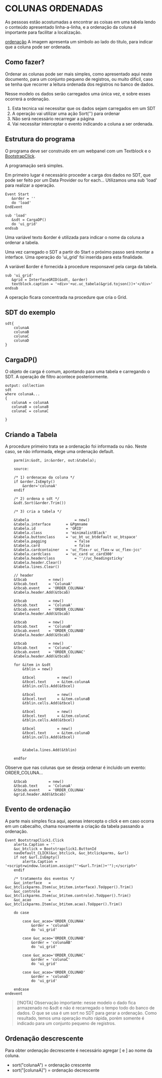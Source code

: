 # COLUNAS ORDENADAS
As pessoas estão acostumadas a encontrar as coisas em uma tabela lendo o conteúdo apresentado linha-a-linha, e a ordenação da coluna é importante para facilitar a localização.

[ordenação](uc_tabela_ordenacao.PNG)
A imagem apresenta um simbolo ao lado do titulo, para indicar que a coluna pode ser ordenada.

## Como fazer?
Ordenar as colunas pode ser mais simples, como apresentado aqui neste documento, para um conjunto pequeno de registros, ou muito dificil, caso se tenha que recorrer a leitura ordenada dos registros no banco de dados.

Nesse modelo os dados serão carregados uma única vez, e sobre esses ocorrerá a ordenação.

1) Esta tecnica vai necessitar que os dados sejam carregados em um SDT
2) A operação vai utilizar uma ação Sort('<nome da coluna>') para ordenar
3) Não será necessário recarregar a página
4) Vai necessitar interceptar o evento indicando a coluna a ser ordenada.

## Estrutura do programa
O programa deve ser construido em um webpanel com um Textblock e o [BootstrapClick](recursos/bootstrapclick.md).

A programação será simples.

Em primeiro lugar é necessário proceder a carga dos dados no SDT, que pode ser feito por um Data Provider ou for each... Utilizamos uma sub 'load' para realizar a operação.

```
Event Start
   &order = ''
   do 'load'
EndEvent

sub 'load'
   &sdt = CargaDP()
   do 'ui_grid'
endsub

```
Uma variável texto &order é utilizada para indicar o nome da coluna a ordenar a tabela.

Uma vez carregado o SDT a partir do Start o próximo passo será montar a interface. Uma operação do 'ui_grid' foi inserida para esta finalidade.

A variável &order é fornecida à procedure responsavel pela carga da tabela.

```
sub 'ui_grid'
   &grid = InterfaceGRID(&sdt, &order)
   textblock.caption = '<div>'+uc.uc_tabela(&grid.tojson())+'</div>'
endsub
```
A operação ficara concentrada na procedure que cria o Grid.

## SDT do exemplo

```
sdt{
    colunaA   
    colunaB
    colunaC
    colunaD    
}
```
## CargaDP()
O objeto de carga é comum, apontando para uma tabela e carregando o SDT. A operação de filtro acontece posteriormente.

```
output: collection
sdt
where colunaA...
{
   colunaA = colunaA
   colunaB = colunaB
   colunaC = colunaC

}
```

## Criando a Tabela

A procedure primeiro trata se a ordenação foi informada ou não. Neste caso, se não informada, elege uma ordenação default.

```
    parm(in:&sdt, in:&order, out:&tabela);

    source:

	/* 1) ordenacao da coluna */
	if &order.IsEmpty()
		&order='colunaA'
	endif

	/* 2) ordena o sdt */
	&sdt.Sort(&order.Trim())

    /* 3) cria a tabela */

	&tabela 					= new()
	&tabela.interface 		= &Pgmname
	&tabela.id 				= 'GRID'
	&tabela.class 			= 'minimalistBlack'
	&tabela.buttonclass		= 'uc_bt uc_btdefault uc_btspace'
	&tabela.pagging 			= false
	&tabela.card 				= false
	&tabela.cardcontainer 	= 'uc_flex-r uc_flex-w uc_flex-jcc'
	&tabela.cardclass 		= 'uc_card uc_card300'	
	&tabela.headerclass 		= ''//uc_headingsticky'
	&tabela.header.Clear()
	&tabela.lines.Clear()
		
	// header   	
	&tbcab 			= new()
	&tbcab.text 	= 'ColunaA'
	&tbcab.event    = 'ORDER_COLUNAA'
	&tabela.header.Add(&tbcab)
		
	&tbcab 			= new()
	&tbcab.text 	= 'ColunaA'
	&tbcab.event    = 'ORDER_COLUNAA'
	&tabela.header.Add(&tbcab)

	&tbcab 			= new()
	&tbcab.text 	= 'ColunaB'
	&tbcab.event    = 'ORDER_COLUNAB'
	&tabela.header.Add(&tbcab)

	&tbcab 			= new()
	&tbcab.text 	= 'ColunaC'
	&tbcab.event    = 'ORDER_COLUNAC'
	&tabela.header.Add(&tbcab)

	for &item in &sdt
		&tblin = new()		
				
		&tbcel 			= new()
		&tbcel.text 	= &item.colunaA
		&tblin.cells.Add(&tbcel)	

		&tbcel 			= new()
		&tbcel.text 	= &item.colunaB
		&tblin.cells.Add(&tbcel)

		&tbcel 			= new()
		&tbcel.text 	= &item.colunaC
		&tblin.cells.Add(&tbcel)

		&tbcel 			= new()
		&tbcel.text 	= &item.colunaD
		&tblin.cells.Add(&tbcel)	

				
		&tabela.lines.Add(&tblin)

	endfor

```
Observe que nas colunas que se deseja ordenar é incluido um evento: ORDER_COLUNA...

```
	&tbcab 			= new()
	&tbcab.text 	= 'ColunaA'
	&tbcab.event    = 'ORDER_COLUNAA'
	&grid.header.Add(&tbcab)
``` 
## Evento de ordenação

A parte mais simples fica aqui, apenas intercepta o click e em caso ocorra em um cabecalho, chama novamente a criação da tabela passando a ordenação. 

```
Event BootstrapClick1.Click
 	alerta.Caption = ''
  	&uc_btclick = Bootstrapclick1.ButtonId
	navDefault_CLICK(&uc_btclick, &uc_btclickparms, &url)
	if not &url.IsEmpty()
		alerta.Caption = '<script>window.location.assign("'+&url.Trim()+'");</script>'
	endif
	
	/* tratamento dos eventos */
	&uc_interface 	= &uc_btclickparms.Item(uc_btitem.interface).ToUpper().Trim()
	&uc_controle 	= &uc_btclickparms.Item(uc_btitem.controle).ToUpper().Trim()
	&uc_acao 		= &uc_btclickparms.Item(uc_btitem.acao).ToUpper().Trim()
	
	do case
		
		case &uc_acao='ORDER_COLUNAA'
			&order = 'colunaA'
			do 'ui_grid'

		case &uc_acao='ORDER_COLUNAB'
			&order = 'colunaAB'
			do 'ui_grid'

		case &uc_acao='ORDER_COLUNAC'
			&order = 'colunaC'
			do 'ui_grid'

		case &uc_acao='ORDER_COLUNAD'
			&order = 'colunaD'
			do 'ui_grid'
            
	endcase
endevent
```
>[!NOTA]
>Observação importante: nesse modelo o dado fica armazenado no &sdt e não é recarregado o tempo todo do banco de dados. O que se usa é um sort no SDT para gerar a ordenação. Como resultado, temos uma operação muito rápida, porém somente é indicado para um conjunto pequeno de registros.

## Ordenação descrescente

Para obter ordenação decrescente é necessário agregar [ e ] ao nome da coluna.

* sort("colunaA") = ordenação crescente
* sort("[colunaA]")  = ordenação decrescente
